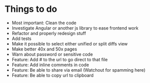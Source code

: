 # Things to do

* Most important: Clean the code
* Investigate Angular or another js library to ease frontend work
* Refactor and properly redesign stuff
* Add tests
* Make it possible to select either unified or split diffs view
* Make better 40x and 50x pages
* Warn about password or sensitive code
* Feature: Add #<filename> to the url to go direct to that file
* Feature: Add inline comments in code
* Feature: Be able to share via email (Watchout for spamming here)
* Feature: Be able to copy url to clipboard
